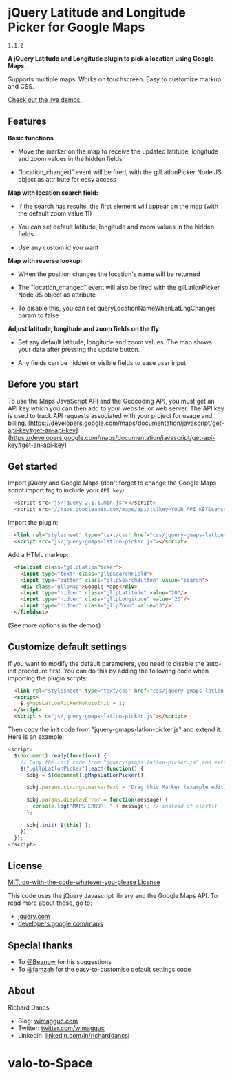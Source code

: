 # jQuery Latitude and Longitude Picker for Google Maps

`1.1.2`

**A jQuery Latitude and Longitude plugin to pick a location using Google Maps.**

Supports multiple maps. Works on touchscreen. Easy to customize markup and CSS.

[Check out the live demos.](http://www.wimagguc.com/2013/06/jquery-latitude-and-longitude-picker-gmaps/)

## Features

**Basic functions**

- Move the marker on the map to receive the updated latitude, longitude and zoom values in the hidden fields

- "location_changed" event will be fired, with the gllLatlonPicker Node JS object as attribute for easy access

**Map with location search field:**

- If the search has results, the first element will appear on the map (with the default zoom value 11)

- You can set default latitude, longitude and zoom values in the hidden fields

- Use any custom id you want

**Map with reverse lookup:**

- WHen the position changes the location's name will be returned

- The "location_changed" event will also be fired with the gllLatlonPicker Node JS object as attribute

- To disable this, you can set queryLocationNameWhenLatLngChanges param to false

**Adjust latitude, longitude and zoom fields on the fly:**

- Set any default latitude, longitude and zoom values. The map shows your data after pressing the update button.

- Any fields can be hidden or visible fields to ease user input


## Before you start

To use the Maps JavaScript API and the Geocoding API, you must get an API key which you can then add to your website, or web server. The API key is used to track API requests associated with your project for usage and billing.
[https://developers.google.com/maps/documentation/javascript/get-api-key#get-an-api-key](https://developers.google.com/maps/documentation/javascript/get-api-key#get-an-api-key)

## Get started

Import jQuery and Google Maps (don't forget to change the Google Maps script import tag to include your `API key`):

```javascript
  <script src="js/jquery-2.1.1.min.js"></script>
  <script src="//maps.googleapis.com/maps/api/js?key=YOUR_API_KEY&sensor=false"></script>
```

Import the plugin:

```html
  <link rel="stylesheet" type="text/css" href="css/jquery-gmaps-latlon-picker.css"/>
  <script src="js/jquery-gmaps-latlon-picker.js"></script>
```

Add a HTML markup:

```html
  <fieldset class="gllpLatlonPicker">
    <input type="text" class="gllpSearchField">
    <input type="button" class="gllpSearchButton" value="search">
	<div class="gllpMap">Google Maps</div>
	<input type="hidden" class="gllpLatitude" value="20"/>
	<input type="hidden" class="gllpLongitude" value="20"/>
	<input type="hidden" class="gllpZoom" value="3"/>
  </fieldset>
```

(See more options in the demos)

## Customize default settings

If you want to modify the default parameters, you need to disable the auto-init procedure first.
You can do this by adding the following code when importing the plugin scripts:

```html
  <link rel="stylesheet" type="text/css" href="css/jquery-gmaps-latlon-picker.css"/>
  <script>
    $.gMapsLatLonPickerNoAutoInit = 1;
  </script>
  <script src="js/jquery-gmaps-latlon-picker.js"></script>
```

Then copy the init code from "jquery-gmaps-latlon-picker.js" and extend it. Here is an example:

```javascript
<script>
  $(document).ready(function() {
    // Copy the init code from "jquery-gmaps-latlon-picker.js" and extend it here
    $(".gllpLatlonPicker").each(function() {
      $obj = $(document).gMapsLatLonPicker();

      $obj.params.strings.markerText = "Drag this Marker (example edit)";

      $obj.params.displayError = function(message) {
        console.log("MAPS ERROR: " + message); // instead of alert()
      };

      $obj.init( $(this) );
    });
  });
</script>
```

## License

[MIT, do-with-the-code-whatever-you-please License](https://github.com/wimagguc/jquery-latitude-longitude-picker-gmaps/blob/master/LICENSE.md)

This code uses the jQuery Javascript library and the Google Maps API. To read more about these, go to:  

- [jquery.com](http://jquery.com/)
- [developers.google.com/maps](https://developers.google.com/maps/)


## Special thanks

* To [@Beanow](http://github.com/Beanow) for his suggestions
* To [@famzah](http://github.com/famzah) for the easy-to-customise default settings code

## About

Richard Dancsi

- Blog: [wimagguc.com](http://www.wimagguc.com/)
- Twitter: [twitter.com/wimagguc](http://twitter.com/wimagguc)
- Linkedin: [linkedin.com/in/richarddancsi](http://linkedin.com/in/richarddancsi)
# valo-to-Space
